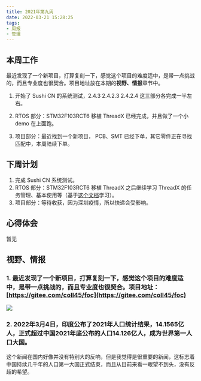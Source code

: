 ```yaml
---
title: 2021年第九周
date: 2022-03-21 15:28:25
tags: 
- 周报
- 管理
---
```


## 本周工作

最近发现了一个新项目，打算复刻一下，感觉这个项目的难度适中，是带一点挑战的，而且专业度也很契合。项目地址放在本期的**视野、情报**章节中。

1. 开始了 Sushi CN 的系统测试，2.4.3 2.4.2.3 2.4.2.4 这三部分各完成一半左右。

2. RTOS 部分：STM32F103RCT6 移植 ThreadX 已经完成，并且做了一个小 demo 在上面跑。

3. 项目部分：最近找到一个新项目， PCB、SMT 已经下单，其它零件正在寻找匹配中，本周陆续下单。

<!-- more -->

## 下周计划

1. 完成 Sushi CN 系统测试。
1. RTOS 部分：STM32F103RCT6 移植 ThreadX 之后继续学习 ThreadX 的任务管理、基本使用等（基于[这个文档]()学习）。
1. 项目部分：等待收获，因为深圳疫情，所以快递会受影响。
## 心得体会

暂无

## 视野、情报

### 1. 最近发现了一个新项目，打算复刻一下，感觉这个项目的难度适中，是带一点挑战的，而且专业度也很契合。项目地址：[https://gitee.com/coll45/foc](https://gitee.com/coll45/foc)

![](https://gitee.com/babbittry321/blogImages/raw/master/img/20220321133450.png)

### 2.  2022年3月4日，印度公布了2021年人口统计结果，14.1565亿人，正式超过中国2021年底公布的人口14.126亿人，成为世界第一人口大国。  

这个新闻在国内好像并没有特别大的反响，但是我觉得是很重要的新闻，这标志着中国持续几千年的人口第一大国正式结束，而且从目前来看一眼望不到头，没有反超的希望。
